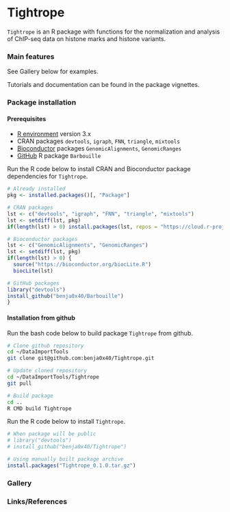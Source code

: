 Tightrope
================================================================================

`Tightrope` is an R package with functions for the normalization and analysis
of ChIP-seq data on histone marks and histone variants.

### Main features ###

See Gallery below for examples.

Tutorials and documentation can be found in the package vignettes.

### Package installation ###

#### Prerequisites ####

  - [R environment](https://www.r-project.org/) version 3.x
  - CRAN packages `devtools`, `igraph`, `FNN`, `triangle`, `mixtools`
  - [Bioconductor](http://www.bioconductor.org/) packages
    `GenomicAlignments`, `GenomicRanges`
  - [GitHub](https://github.com/benja0x40/) R package `Barbouille`
  
Run the R code below to install CRAN and Bioconductor package dependencies
for `Tightrope`.

```R
# Already installed
pkg <- installed.packages()[, "Package"]

# CRAN packages
lst <- c("devtools", "igraph", "FNN", "triangle", "mixtools")
lst <- setdiff(lst, pkg)
if(length(lst) > 0) install.packages(lst, repos = "https://cloud.r-project.org/")

# Bioconductor packages
lst <- c("GenomicAlignments", "GenomicRanges")
lst <- setdiff(lst, pkg)
if(length(lst) > 0) {
  source("https://bioconductor.org/biocLite.R")
  biocLite(lst)

# GitHub packages
library("devtools")
install_github("benja0x40/Barbouille")
}
```

#### Installation from github ####

Run the bash code below to build package `Tightrope` from github.

```bash
# Clone github repository
cd ~/DataImportTools
git clone git@github.com:benja0x40/Tightrope.git

# Update cloned repository
cd ~/DataImportTools/Tightrope
git pull

# Build package
cd ..
R CMD build Tightrope
```
Run the R code below to install `Tightrope`.

```r
# When package will be public
# library("devtools")
# install_github("benja0x40/Tightrope")

# Using manually built package archive
install.packages("Tightrope_0.1.0.tar.gz")
```

### Gallery ###

### Links/References ###
